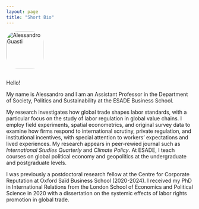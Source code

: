 ```yaml
---
layout: page
title: "Short Bio"
---
```


<img src="https://github.com/user-attachments/assets/e4532b0d-a1d4-4f26-b5e7-017c072a2432" alt="Alessandro Guasti" style="width:100; border-radius:30px; margin-bottom: 1rem;">

Hello!

My name is Alessandro and I am an Assistant Professor in the Department of Society, Politics and Sustainability at the ESADE Business School. 

My research investigates how global trade shapes labor standards, with a particular focus on the study of labor regulation in global value chains. I employ field experiments, spatial econometrics, and original survey data to examine how firms respond to international scrutiny, private regulation, and institutional incentives, with special attention to workers’ expectations and lived experiences. My research appears in peer-rewied journal such as *International Studies Quarterly* and *Climate Policy*. At ESADE, I teach courses on global political economy and geopolitics at the undergraduate and postgraduate levels.

I was previously a postdoctoral research fellow at the Centre for Corporate Reputation at Oxford Saïd Business School (2020-2024). I received my PhD in International Relations from the London School of Economics and Political Science in 2020 with a dissertation on the systemic effects of labor rights promotion in global trade. 

